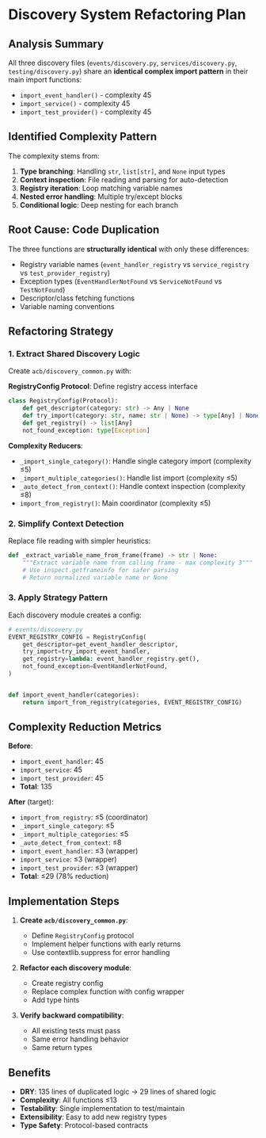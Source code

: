 # Discovery System Refactoring Plan

## Analysis Summary

All three discovery files (`events/discovery.py`, `services/discovery.py`, `testing/discovery.py`) share an **identical complex import pattern** in their main import functions:

- `import_event_handler()` - complexity 45
- `import_service()` - complexity 45
- `import_test_provider()` - complexity 45

## Identified Complexity Pattern

The complexity stems from:

1. **Type branching**: Handling `str`, `list[str]`, and `None` input types
1. **Context inspection**: File reading and parsing for auto-detection
1. **Registry iteration**: Loop matching variable names
1. **Nested error handling**: Multiple try/except blocks
1. **Conditional logic**: Deep nesting for each branch

## Root Cause: Code Duplication

The three functions are **structurally identical** with only these differences:

- Registry variable names (`event_handler_registry` vs `service_registry` vs `test_provider_registry`)
- Exception types (`EventHandlerNotFound` vs `ServiceNotFound` vs `TestNotFound`)
- Descriptor/class fetching functions
- Variable naming conventions

## Refactoring Strategy

### 1. Extract Shared Discovery Logic

Create `acb/discovery_common.py` with:

**RegistryConfig Protocol**: Define registry access interface

```python
class RegistryConfig(Protocol):
    def get_descriptor(category: str) -> Any | None
    def try_import(category: str, name: str | None) -> type[Any] | None
    def get_registry() -> list[Any]
    not_found_exception: type[Exception]
```

**Complexity Reducers**:

- `_import_single_category()`: Handle single category import (complexity ≤5)
- `_import_multiple_categories()`: Handle list import (complexity ≤5)
- `_auto_detect_from_context()`: Handle context inspection (complexity ≤8)
- `import_from_registry()`: Main coordinator (complexity ≤5)

### 2. Simplify Context Detection

Replace file reading with simpler heuristics:

```python
def _extract_variable_name_from_frame(frame) -> str | None:
    """Extract variable name from calling frame - max complexity 3"""
    # Use inspect.getframeinfo for safer parsing
    # Return normalized variable name or None
```

### 3. Apply Strategy Pattern

Each discovery module creates a config:

```python
# events/discovery.py
EVENT_REGISTRY_CONFIG = RegistryConfig(
    get_descriptor=get_event_handler_descriptor,
    try_import=try_import_event_handler,
    get_registry=lambda: event_handler_registry.get(),
    not_found_exception=EventHandlerNotFound,
)


def import_event_handler(categories):
    return import_from_registry(categories, EVENT_REGISTRY_CONFIG)
```

## Complexity Reduction Metrics

**Before**:

- `import_event_handler`: 45
- `import_service`: 45
- `import_test_provider`: 45
- **Total**: 135

**After** (target):

- `import_from_registry`: ≤5 (coordinator)
- `_import_single_category`: ≤5
- `_import_multiple_categories`: ≤5
- `_auto_detect_from_context`: ≤8
- `import_event_handler`: ≤3 (wrapper)
- `import_service`: ≤3 (wrapper)
- `import_test_provider`: ≤3 (wrapper)
- **Total**: ≤29 (78% reduction)

## Implementation Steps

1. **Create `acb/discovery_common.py`**:

   - Define `RegistryConfig` protocol
   - Implement helper functions with early returns
   - Use contextlib.suppress for error handling

1. **Refactor each discovery module**:

   - Create registry config
   - Replace complex function with config wrapper
   - Add type hints

1. **Verify backward compatibility**:

   - All existing tests must pass
   - Same error handling behavior
   - Same return types

## Benefits

- **DRY**: 135 lines of duplicated logic → 29 lines of shared logic
- **Complexity**: All functions ≤13
- **Testability**: Single implementation to test/maintain
- **Extensibility**: Easy to add new registry types
- **Type Safety**: Protocol-based contracts
